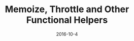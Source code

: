 ---
title: Memoize, Throttle and Other Functional Helpers
layout: post.pug
collection: posts
date: 2016-10-4
draft: true
---